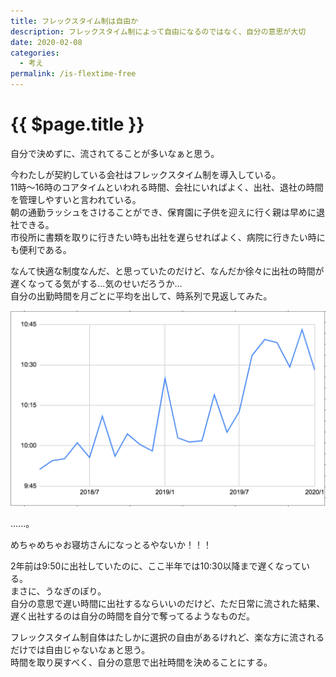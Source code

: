 ```yaml
---
title: フレックスタイム制は自由か
description: フレックスタイム制によって自由になるのではなく、自分の意思が大切
date: 2020-02-08
categories: 
  - 考え
permalink: /is-flextime-free
---
```

# {{ $page.title }}

<PostMeta/>

自分で決めずに、流されてることが多いなぁと思う。  
  
今わたしが契約している会社はフレックスタイム制を導入している。  
11時～16時のコアタイムといわれる時間、会社にいればよく、出社、退社の時間を管理しやすいと言われている。  
朝の通勤ラッシュをさけることができ、保育園に子供を迎えに行く親は早めに退社できる。  
市役所に書類を取りに行きたい時も出社を遅らせればよく、病院に行きたい時にも便利である。  
  
なんて快適な制度なんだ、と思っていたのだけど、なんだか徐々に出社の時間が遅くなってる気がする...気のせいだろうか...  
自分の出勤時間を月ごとに平均を出して、時系列で見返してみた。

<img src="./flextime.png" width="600px" alt="出社時間" />

......。  
  
めちゃめちゃお寝坊さんになっとるやないか！！！  
  
2年前は9:50に出社していたのに、ここ半年では10:30以降まで遅くなっている。  
まさに、うなぎのぼり。  
自分の意思で遅い時間に出社するならいいのだけど、ただ日常に流された結果、遅く出社するのは自分の時間を自分で奪ってるようなものだ。 
  
フレックスタイム制自体はたしかに選択の自由があるけれど、楽な方に流されるだけでは自由じゃないなぁと思う。  
時間を取り戻すべく、自分の意思で出社時間を決めることにする。
